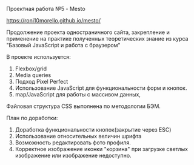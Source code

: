 Проектная работа №5 - Mesto

https://roni10morello.github.io/mesto/

Продолжение проекта одностраничного сайта, закрепление и применение на практике полученных теоретических знание из курса "Базовый JavaScript и работа с браузером"

В проекте используется:
1. Flexbox/grid
2. Media queries
4. Подход Pixel Perfect
5. Использование JavaScript для функциональности форм и кнопок.
6. map/JavaScript для работы с массивом данных,

Файловая структура CSS выполнена по методологии БЭМ.

План по доработки:
1. Доработка функциональности кнопок(закрытие через ESC)
2. Использование относительных величин шрифта
3. Возможность редактировать фото профиля.
4. Корректное изображение иконки "корзина" при загрузке светлых изображение или изображение недоступно.
